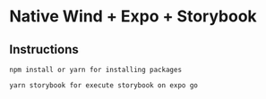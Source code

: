 # Native Wind + Expo + Storybook

## Instructions

```
npm install or yarn for installing packages
```

```
yarn storybook for execute storybook on expo go
```